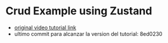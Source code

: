 # Crud Example using Zustand

- [original video tutorial link](https://youtu.be/_xDwPzdro5g?si=NaIqaM9uv0NA2NNz)
- ultimo commit para alcanzar la version del tutorial: 8ed0230
